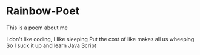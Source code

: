 # Rainbow-Poet

This is a poem about me 

I don't like coding, I like sleeping 
Put the cost of like makes all us wheeping 
So I suck it up and learn Java Script 
